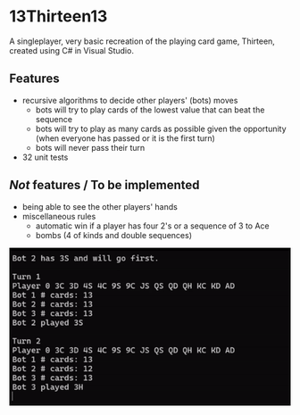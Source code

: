 # 13Thirteen13 

A singleplayer, very basic recreation of the playing card game, Thirteen, created using C# in Visual Studio.

## Features

- recursive algorithms to decide other players' (bots) moves
    - bots will try to play cards of the lowest value that can beat the sequence
    - bots will try to play as many cards as possible given the opportunity (when everyone has passed or it is the first turn)
    - bots will never pass their turn
- 32 unit tests 

## *Not* features / To be implemented

- being able to see the other players' hands
- miscellaneous rules
    - automatic win if a player has four 2's or a sequence of 3 to Ace
    - bombs (4 of kinds and double sequences)

![13 example gameplay](https://github.com/alberttduong/Thirteen-Game/blob/main/thirteen%20example.gif)
